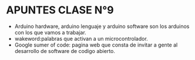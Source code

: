 # APUNTES CLASE N°9

- Arduino hardware, arduino lenguaje y arduino software son los arduinos con los que vamos a trabajar.
- wakeword:palabras que activan a un microcontrolador.
- Google sumer of code: pagina web que consta de invitar a gente al desarrollo de software de codigo abierto.
